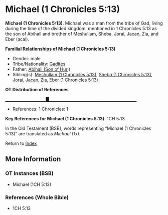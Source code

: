 # Michael (1 Chronicles 5:13)
**Michael (1 Chronicles 5:13)**. 
Michael was a man from the tribe of Gad, living during the time of the divided kingdom, mentioned in 1 Chronicles 5:13 as the son of Abihail and brother of Meshullam, Sheba, Jorai, Jacan, Zia, and Eber (acai). 




**Familial Relationships of Michael (1 Chronicles 5:13)**


* Gender: male
* Tribe/Nationality: [Gadites](../../../groups/md/acai/Gad.md)
* Father: [Abihail (Son of Huri)](Abihail.3.md)
* Sibling(s): [Meshullam (1 Chronicles 5:13)](Meshullam.3.md), [Sheba (1 Chronicles 5:13)](Sheba.5.md), [Jorai](Jorai.md), [Jacan](Jacan.md), [Zia](Zia.md), [Eber (1 Chronicles 5:13)](Eber.2.md)


**OT Distribution of References**

▁▁▁▁▁▁▁▁▁▁▁▁█▁▁▁▁▁▁▁▁▁▁▁▁▁▁▁▁▁▁▁▁▁▁▁▁▁▁
* References: 1 Chronicles: 1



**Key References for Michael (1 Chronicles 5:13)**: 
1CH 5:13. 


In the Old Testament (BSB), words representing “Michael (1 Chronicles 5:13)” are translated as 
*Michael* (1x). 




Return to [Index](00-Index.md)

## More Information

### OT Instances (BSB)

* Michael (1CH 5:13)



### References (Whole Bible)

* 1CH 5:13



